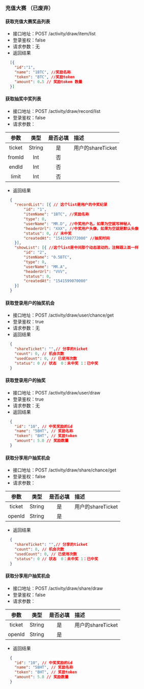 ### 充值大赛  （已废弃）

#### 获取充值大赛奖品列表
* 接口地址：POST /activity/draw/item/list
* 登录鉴权：false
* 请求参数：无
* 返回结果
```JSON
  [{
    "id":"1",
  	"name": "1BTC", //奖励名称
  	"token": "BTC", //奖励token
  	"amount": 0.5 // 奖励token 数量
  }]
```


#### 获取抽奖中奖列表
* 接口地址：POST /activity/draw/record/list
* 登录鉴权：false
* 请求参数：

|  参数  |  类型  | 是否必填 | 描述              |
| :----: | :----: | :------: | :---------------- |
| ticket | String |    是    | 用户的shareTicket |
| fromId |  Int   |    否    |                   |
| endId  |  Int   |    否    |                   |
| limit  |  Int   |    否    |                   |

* 返回结果
```JSON
  {
  	"recordList": [{ // 这个list是用户的中奖纪录
        "id": "1",
        "itemName": "1BTC", //奖励名称
        "type": 0,
        "userName": "MR.D", //中奖用户名，如果为空就写神秘人
        "headerUrl": "XXX", //中奖用户头像，如果为空就是默认头像
        "status": 0, // 未中奖
        "createdAt": "1541598772000" //抽奖时间
    }],
  	"showList": [{ //这个list是中间那个动态滚动的，注释跟上面一样
  		"id": "2",
  		"itemName": "0.5BTC",
  		"type": 0,
  		"userName": "MR.A",
  		"headerUrl": "VVV",
  		"status": 0,
  		"createdAt": "1541599070000"
  	}]
  }
```







#### 获取登录用户的抽奖机会
* 接口地址：POST /activity/draw/user/chance/get
* 登录鉴权：true
* 请求参数：无
* 返回结果
```JSON
  {
  	"shareTicket": "",// 分享的ticket
  	"count": 0, // 机会次数
  	"usedCount": 0, // 已使用次数
  	"status": 0 // 状态  0：未中奖 1：已中奖
  }
```

#### 获取登录用户的抽奖
* 接口地址：POST /activity/draw/user/draw
* 登录鉴权：true
* 请求参数：无
* 返回结果
```JSON
  {
  	"id": "10", // 中奖奖励的id
  	"name": "5BHT", // 奖励名称
  	"token": "BHT", // 奖励token
  	"amount": 5.0 // 奖励数量
  }
```


#### 获取分享用户抽奖机会
* 接口地址：POST /activity/draw/share/chance/get
* 登录鉴权：false
* 请求参数：

|  参数  |  类型  | 是否必填 | 描述              |
| :----: | :----: | :------: | :---------------- |
| ticket | String |    是    | 用户的shareTicket |
| openId | String |    是    |                   |


* 返回结果
```JSON
  {
  	"shareTicket": "",// 分享的ticket
  	"count": 0, // 机会次数
  	"usedCount": 0, // 已使用次数
  	"status": 0 // 状态  0：未中奖 1：已中奖
  }
```




#### 获取分享用户抽奖机会
* 接口地址：POST /activity/draw/share/draw
* 登录鉴权：false
* 请求参数：

|  参数  |  类型  | 是否必填 | 描述              |
| :----: | :----: | :------: | :---------------- |
| ticket | String |    是    | 用户的shareTicket |
| openId | String |    是    |                   |

* 返回结果
```JSON
  {
  	"id": "10", // 中奖奖励的id
  	"name": "5BHT", // 奖励名称
  	"token": "BHT", // 奖励token
  	"amount": 5.0 // 奖励数量
  }
```
